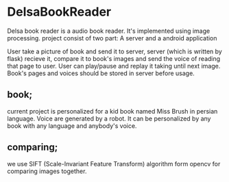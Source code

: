 # DelsaBookReader
Delsa book reader is a audio book reader. It's implemented using image processing. 
project consist of two part:
A server and a android application

User take a picture of book and send it to server, server (which is written by flask) recieve it, compare it to book's images and send the voice of reading that page to user. User can play/pause and replay it taking until next image.
Book's pages and voices should be stored in server before usage.

## book;
current project is personalized for a kid book named Miss Brush in persian language. Voice are generated by a robot.
It can be personalized by any book with any language and anybody's voice.

## comparing;
we use SIFT (Scale-Invariant Feature Transform) algorithm form opencv for comparing images together.
